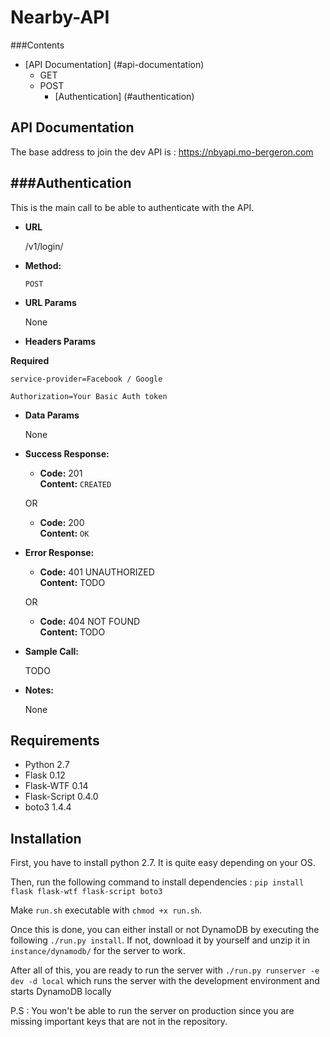 # Nearby-API

###Contents
- [API Documentation] (#api-documentation)
  - GET
  - POST
    - [Authentication] (#authentication)

## API Documentation

The base address to join the dev API is : https://nbyapi.mo-bergeron.com

###Authentication
----
  This is the main call to be able to authenticate with the API.

* **URL**

  /v1/login/

* **Method:**
  
  `POST`
  
*  **URL Params**

   None

*  **Headers Params**

  **Required**
  
  `service-provider=Facebook / Google`
  
  `Authorization=Your Basic Auth token`

* **Data Params**

  None

* **Success Response:**
  
  * **Code:** 201 <br />
    **Content:** `CREATED`
  
  OR
  
  * **Code:** 200 <br />
    **Content:** `OK`
 
* **Error Response:**

  * **Code:** 401 UNAUTHORIZED <br />
    **Content:** TODO

  OR
  
  * **Code:** 404 NOT FOUND <br />
    **Content:** TODO

* **Sample Call:**

  TODO

* **Notes:**

  None 


## Requirements
* Python 2.7
* Flask 0.12
* Flask-WTF 0.14
* Flask-Script 0.4.0
* boto3 1.4.4

## Installation
First, you have to install python 2.7. It is quite easy depending on your OS.

Then, run the following command to install dependencies : 
`pip install flask flask-wtf flask-script boto3`

Make `run.sh` executable with `chmod +x run.sh`.

Once this is done, you can either install or not DynamoDB by executing the following `./run.py install`. If not, download it by yourself and unzip it in `instance/dynamodb/` for the server to work.

After all of this, you are ready to run the server with `./run.py runserver -e dev -d local` which runs the server with the development environment and starts DynamoDB locally

P.S : You won't be able to run the server on production since you are missing important keys that are not in the repository.
